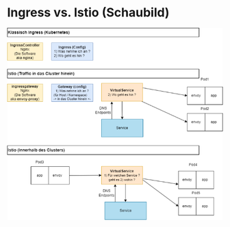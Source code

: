 # Ingress vs. Istio (Schaubild) 

![Schaubild](/images/Istio-vs-Ingress-Istio-vs.-IngressController.drawio.png)
